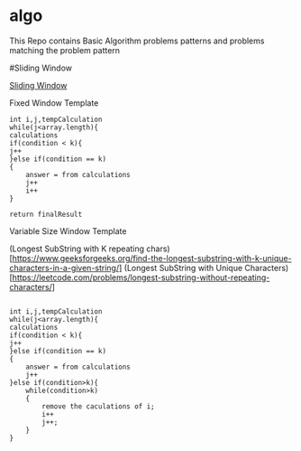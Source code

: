 # algo
This Repo contains Basic Algorithm problems patterns and problems matching the problem pattern

#Sliding Window

[Sliding Window](/org/algo/dp/slidingwindow/README.md)

Fixed Window Template

```
int i,j,tempCalculation
while(j<array.length){
calculations
if(condition < k){
j++
}else if(condition == k)
{
    answer = from calculations
    j++
    i++
}

return finalResult
```

Variable Size Window Template 

(Longest SubString with K repeating chars) [https://www.geeksforgeeks.org/find-the-longest-substring-with-k-unique-characters-in-a-given-string/]
(Longest SubString with Unique Characters) [https://leetcode.com/problems/longest-substring-without-repeating-characters/]

```

int i,j,tempCalculation
while(j<array.length){
calculations
if(condition < k){
j++
}else if(condition == k)
{
    answer = from calculations
    j++
}else if(condition>k){
    while(condition>k)
    {
        remove the caculations of i;
        i++
        j++;
    }
}

```